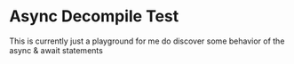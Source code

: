 # Async Decompile Test

This is currently just a playground for me do discover some behavior of the async & await statements
